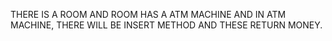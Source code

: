 THERE IS A ROOM AND ROOM HAS A ATM MACHINE AND IN ATM MACHINE, THERE WILL BE INSERT METHOD AND THESE RETURN MONEY.